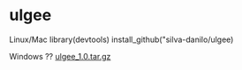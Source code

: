 # ulgee

Linux/Mac
library(devtools)
install_github("silva-danilo/ulgee)

Windows
??
[ulgee_1.0.tar.gz](https://github.com/silva-danilo/ulgee/files/9785454/ulgee_1.0.tar.gz)
